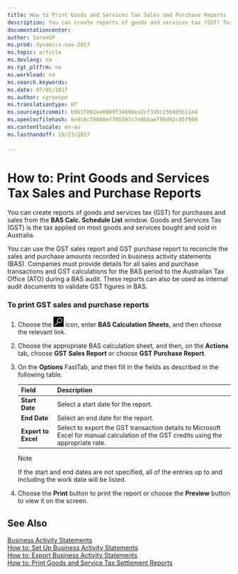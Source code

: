 ```yaml
---
title: How to Print Goods and Services Tax Sales and Purchase Reports
description: You can create reports of goods and services tax (GST) for purchases and sales from the **BAS Calc. Schedule List** window. Goods and Services Tax (GST) is the tax applied on most goods and services bought and sold in Australia.
documentationcenter: 
author: SorenGP
ms.prod: dynamics-nav-2017
ms.topic: article
ms.devlang: na
ms.tgt_pltfrm: na
ms.workload: na
ms.search.keywords: 
ms.date: 07/01/2017
ms.author: sgroespe
ms.translationtype: HT
ms.sourcegitcommit: b9b1f062ee6009f34698ea2cf33bc25bdd5b11e4
ms.openlocfilehash: 6e9c0c59000ef705597c7e0bbae796d92c45f900
ms.contentlocale: en-au
ms.lasthandoff: 10/23/2017

---
```

# <a name="how-to-print-goods-and-services-tax-sales-and-purchase-reports"></a>How to: Print Goods and Services Tax Sales and Purchase Reports
You can create reports of goods and services tax (GST) for purchases and sales from the **BAS Calc. Schedule List** window. Goods and Services Tax (GST) is the tax applied on most goods and services bought and sold in Australia.  
  
 You can use the GST sales report and GST purchase report to reconcile the sales and purchase amounts recorded in business activity statements (BAS). Companies must provide details for all sales and purchase transactions and GST calculations for the BAS period to the Australian Tax Office (ATO) during a BAS audit. These reports can also be used as internal audit documents to validate GST figures in BAS.  
  
### <a name="to-print-gst-sales-and-purchase-reports"></a>To print GST sales and purchase reports  
  
1.  Choose the ![Search for Page or Report](../../media/ui-search/search_small.png "Search for Page or Report icon") icon, enter **BAS Calculation Sheets**, and then choose the relevant link.  
  
2.  Choose the appropriate BAS calculation sheet, and then, on the **Actions** tab, choose **GST Sales Report** or choose **GST Purchase Report**.  
  
3.  On the **Options** FastTab, and then fill in the fields as described in the following table.  
  
    |Field|Description|  
    |---------------------------------|---------------------------------------|  
    |**Start Date**|Select a start date for the report.|  
    |**End Date**|Select an end date for the report.|  
    |**Export to Excel**|Select to export the GST transaction details to Microsoft Excel for manual calculation of the GST credits using the appropriate rate.|  
  
    > [!NOTE]  
    >  If the start and end dates are not specified, all of the entries up to and including the work date will be listed.  
  
4.  Choose the **Print** button to print the report or choose the **Preview** button to view it on the screen.  
  
## <a name="see-also"></a>See Also  
 [Business Activity Statements](business-activity-statements.md)   
 [How to: Set Up Business Activity Statements](how-to-set-up-business-activity-statements.md)   
 [How to: Export Business Activity Statements](how-to-export-business-activity-statements.md)   
 [How to: Print Goods and Service Tax Settlement Reports](how-to-print-goods-and-service-tax-settlement-reports.md)
